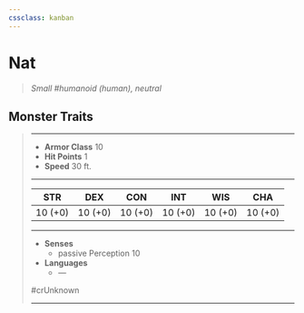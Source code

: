 ```yaml
---
cssclass: kanban
---
```


# Nat
>*Small #humanoid (human), neutral*
## Monster Traits
>___
>- **Armor Class** 10
>- **Hit Points** 1
>- **Speed** 30 ft.
>___
>|STR|DEX|CON|INT|WIS|CHA|
>|:---:|:---:|:---:|:---:|:---:|:---:|
>|10 (+0)|10 (+0)|10 (+0)|10 (+0)|10 (+0)|10 (+0)|
>___
>- **Senses**
>	 - passive Perception 10
>- **Languages**
>	 - —
>
> #crUnknown
>___